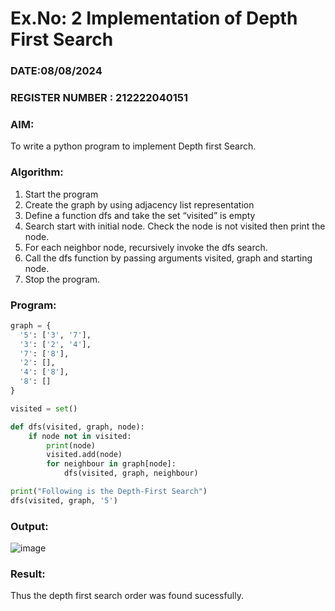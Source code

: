# Ex.No: 2  Implementation of Depth First Search
### DATE:08/08/2024                                                                          
### REGISTER NUMBER : 212222040151
### AIM: 
To write a python program to implement Depth first Search. 
### Algorithm:
1. Start the program
2. Create the graph by using adjacency list representation
3. Define a function dfs and take the set “visited” is empty 
4. Search start with initial node. Check the node is not visited then print the node.
5. For each neighbor node, recursively invoke the dfs search.
6. Call the dfs function by passing arguments visited, graph and starting node.
7. Stop the program.
### Program:
```PYTHON
graph = {
  '5': ['3', '7'],
  '3': ['2', '4'],
  '7': ['8'],
  '2': [],
  '4': ['8'],
  '8': []
}

visited = set()  

def dfs(visited, graph, node):  
    if node not in visited:
        print(node)
        visited.add(node)
        for neighbour in graph[node]:
            dfs(visited, graph, neighbour)

print("Following is the Depth-First Search")
dfs(visited, graph, '5')
```
### Output:
![image](https://github.com/user-attachments/assets/3aa1bb02-3fe2-4311-b640-6fa15c517c67)

### Result:
Thus the depth first search order was found sucessfully.
